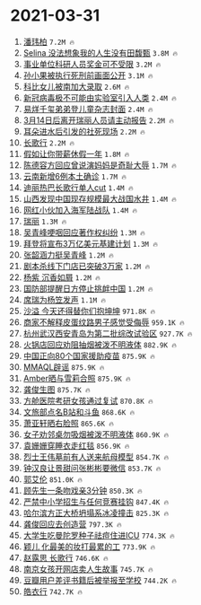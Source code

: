 # 2021-03-31

1. [潘玮柏](https://s.weibo.com/weibo?q=%E6%BD%98%E7%8E%AE%E6%9F%8F&Refer=top) `7.2M 🔥`
1. [Selina 没法想象我的人生没有田馥甄](https://s.weibo.com/weibo?q=Selina%20%E6%B2%A1%E6%B3%95%E6%83%B3%E8%B1%A1%E6%88%91%E7%9A%84%E4%BA%BA%E7%94%9F%E6%B2%A1%E6%9C%89%E7%94%B0%E9%A6%A5%E7%94%84&Refer=top) `3.8M 🔥`
1. [事业单位科研人员奖金可不受限](https://s.weibo.com/weibo?q=%23%E4%BA%8B%E4%B8%9A%E5%8D%95%E4%BD%8D%E7%A7%91%E7%A0%94%E4%BA%BA%E5%91%98%E5%A5%96%E9%87%91%E5%8F%AF%E4%B8%8D%E5%8F%97%E9%99%90%23&Refer=top) `3.2M 🔥`
1. [孙小果被执行死刑前画面公开](https://s.weibo.com/weibo?q=%23%E5%AD%99%E5%B0%8F%E6%9E%9C%E8%A2%AB%E6%89%A7%E8%A1%8C%E6%AD%BB%E5%88%91%E5%89%8D%E7%94%BB%E9%9D%A2%E5%85%AC%E5%BC%80%23&Refer=top) `3.1M 🔥`
1. [科比女儿被南加大录取](https://s.weibo.com/weibo?q=%E7%A7%91%E6%AF%94%E5%A5%B3%E5%84%BF%E8%A2%AB%E5%8D%97%E5%8A%A0%E5%A4%A7%E5%BD%95%E5%8F%96&Refer=top) `2.6M 🔥`
1. [新冠病毒极不可能由实验室引入人类](https://s.weibo.com/weibo?q=%23%E6%96%B0%E5%86%A0%E7%97%85%E6%AF%92%E6%9E%81%E4%B8%8D%E5%8F%AF%E8%83%BD%E7%94%B1%E5%AE%9E%E9%AA%8C%E5%AE%A4%E5%BC%95%E5%85%A5%E4%BA%BA%E7%B1%BB%23&Refer=top) `2.4M 🔥`
1. [易烊千玺弟弟登儿童杂志封面](https://s.weibo.com/weibo?q=%23%E6%98%93%E7%83%8A%E5%8D%83%E7%8E%BA%E5%BC%9F%E5%BC%9F%E7%99%BB%E5%84%BF%E7%AB%A5%E6%9D%82%E5%BF%97%E5%B0%81%E9%9D%A2%23&Refer=top) `2.4M 🔥`
1. [3月14日后离开瑞丽人员请主动报告](https://s.weibo.com/weibo?q=%233%E6%9C%8814%E6%97%A5%E5%90%8E%E7%A6%BB%E5%BC%80%E7%91%9E%E4%B8%BD%E4%BA%BA%E5%91%98%E8%AF%B7%E4%B8%BB%E5%8A%A8%E6%8A%A5%E5%91%8A%23&Refer=top) `2.2M 🔥`
1. [耳朵进水后引发的社死现场](https://s.weibo.com/weibo?q=%23%E8%80%B3%E6%9C%B5%E8%BF%9B%E6%B0%B4%E5%90%8E%E5%BC%95%E5%8F%91%E7%9A%84%E7%A4%BE%E6%AD%BB%E7%8E%B0%E5%9C%BA%23&Refer=top) `2.2M 🔥`
1. [长歌行](https://s.weibo.com/weibo?q=%E9%95%BF%E6%AD%8C%E8%A1%8C&Refer=top) `2.2M 🔥`
1. [假如让你带薪休假一年](https://s.weibo.com/weibo?q=%23%E5%81%87%E5%A6%82%E8%AE%A9%E4%BD%A0%E5%B8%A6%E8%96%AA%E4%BC%91%E5%81%87%E4%B8%80%E5%B9%B4%23&Refer=top) `1.8M 🔥`
1. [陈德容方回应曾说演妈妈是奇耻大辱](https://s.weibo.com/weibo?q=%E9%99%88%E5%BE%B7%E5%AE%B9%E6%96%B9%E5%9B%9E%E5%BA%94%E6%9B%BE%E8%AF%B4%E6%BC%94%E5%A6%88%E5%A6%88%E6%98%AF%E5%A5%87%E8%80%BB%E5%A4%A7%E8%BE%B1&Refer=top) `1.7M 🔥`
1. [云南新增6例本土确诊](https://s.weibo.com/weibo?q=%23%E4%BA%91%E5%8D%97%E6%96%B0%E5%A2%9E6%E4%BE%8B%E6%9C%AC%E5%9C%9F%E7%A1%AE%E8%AF%8A%23&Refer=top) `1.7M 🔥`
1. [迪丽热巴长歌行单人cut](https://s.weibo.com/weibo?q=%23%E8%BF%AA%E4%B8%BD%E7%83%AD%E5%B7%B4%E9%95%BF%E6%AD%8C%E8%A1%8C%E5%8D%95%E4%BA%BAcut%23&Refer=top) `1.4M 🔥`
1. [山西发现中国现存规模最大战国水井](https://s.weibo.com/weibo?q=%23%E5%B1%B1%E8%A5%BF%E5%8F%91%E7%8E%B0%E4%B8%AD%E5%9B%BD%E7%8E%B0%E5%AD%98%E8%A7%84%E6%A8%A1%E6%9C%80%E5%A4%A7%E6%88%98%E5%9B%BD%E6%B0%B4%E4%BA%95%23&Refer=top) `1.4M 🔥`
1. [网红小伙加入海军陆战队](https://s.weibo.com/weibo?q=%23%E7%BD%91%E7%BA%A2%E5%B0%8F%E4%BC%99%E5%8A%A0%E5%85%A5%E6%B5%B7%E5%86%9B%E9%99%86%E6%88%98%E9%98%9F%23&Refer=top) `1.4M 🔥`
1. [瑞丽](https://s.weibo.com/weibo?q=%E7%91%9E%E4%B8%BD&Refer=top) `1.3M 🔥`
1. [吴青峰哽咽回应著作权纠纷](https://s.weibo.com/weibo?q=%23%E5%90%B4%E9%9D%92%E5%B3%B0%E5%93%BD%E5%92%BD%E5%9B%9E%E5%BA%94%E8%91%97%E4%BD%9C%E6%9D%83%E7%BA%A0%E7%BA%B7%23&Refer=top) `1.3M 🔥`
1. [拜登将宣布3万亿美元基建计划](https://s.weibo.com/weibo?q=%23%E6%8B%9C%E7%99%BB%E5%B0%86%E5%AE%A3%E5%B8%833%E4%B8%87%E4%BA%BF%E7%BE%8E%E5%85%83%E5%9F%BA%E5%BB%BA%E8%AE%A1%E5%88%92%23&Refer=top) `1.3M 🔥`
1. [张韶涵力挺吴青峰](https://s.weibo.com/weibo?q=%E5%BC%A0%E9%9F%B6%E6%B6%B5%E5%8A%9B%E6%8C%BA%E5%90%B4%E9%9D%92%E5%B3%B0&Refer=top) `1.2M 🔥`
1. [剧本杀线下门店已突破3万家](https://s.weibo.com/weibo?q=%23%E5%89%A7%E6%9C%AC%E6%9D%80%E7%BA%BF%E4%B8%8B%E9%97%A8%E5%BA%97%E5%B7%B2%E7%AA%81%E7%A0%B43%E4%B8%87%E5%AE%B6%23&Refer=top) `1.2M 🔥`
1. [杨紫 沉香如屑](https://s.weibo.com/weibo?q=%E6%9D%A8%E7%B4%AB%20%E6%B2%89%E9%A6%99%E5%A6%82%E5%B1%91&Refer=top) `1.2M 🔥`
1. [国防部提醒日方停止挑衅中国](https://s.weibo.com/weibo?q=%23%E5%9B%BD%E9%98%B2%E9%83%A8%E6%8F%90%E9%86%92%E6%97%A5%E6%96%B9%E5%81%9C%E6%AD%A2%E6%8C%91%E8%A1%85%E4%B8%AD%E5%9B%BD%23&Refer=top) `1.2M 🔥`
1. [席瑞为杨笠发声](https://s.weibo.com/weibo?q=%23%E5%B8%AD%E7%91%9E%E4%B8%BA%E6%9D%A8%E7%AC%A0%E5%8F%91%E5%A3%B0%23&Refer=top) `1.1M 🔥`
1. [沙溢 今天还得替你们抱坤坤](https://s.weibo.com/weibo?q=%E6%B2%99%E6%BA%A2%20%E4%BB%8A%E5%A4%A9%E8%BF%98%E5%BE%97%E6%9B%BF%E4%BD%A0%E4%BB%AC%E6%8A%B1%E5%9D%A4%E5%9D%A4&Refer=top) `971.8K 🔥`
1. [商家不解释皮蛋纹路男子感觉受侮辱](https://s.weibo.com/weibo?q=%23%E5%95%86%E5%AE%B6%E4%B8%8D%E8%A7%A3%E9%87%8A%E7%9A%AE%E8%9B%8B%E7%BA%B9%E8%B7%AF%E7%94%B7%E5%AD%90%E6%84%9F%E8%A7%89%E5%8F%97%E4%BE%AE%E8%BE%B1%23&Refer=top) `959.1K 🔥`
1. [杭州武汉西安青岛为第二批综改试验区](https://s.weibo.com/weibo?q=%E6%9D%AD%E5%B7%9E%E6%AD%A6%E6%B1%89%E8%A5%BF%E5%AE%89%E9%9D%92%E5%B2%9B%E4%B8%BA%E7%AC%AC%E4%BA%8C%E6%89%B9%E7%BB%BC%E6%94%B9%E8%AF%95%E9%AA%8C%E5%8C%BA&Refer=top) `927.7K 🔥`
1. [火锅店回应劝阻抽烟被泼不明液体](https://s.weibo.com/weibo?q=%E7%81%AB%E9%94%85%E5%BA%97%E5%9B%9E%E5%BA%94%E5%8A%9D%E9%98%BB%E6%8A%BD%E7%83%9F%E8%A2%AB%E6%B3%BC%E4%B8%8D%E6%98%8E%E6%B6%B2%E4%BD%93&Refer=top) `882.9K 🔥`
1. [中国正向80个国家援助疫苗](https://s.weibo.com/weibo?q=%E4%B8%AD%E5%9B%BD%E6%AD%A3%E5%90%9180%E4%B8%AA%E5%9B%BD%E5%AE%B6%E6%8F%B4%E5%8A%A9%E7%96%AB%E8%8B%97&Refer=top) `875.9K 🔥`
1. [MMAQL辟谣](https://s.weibo.com/weibo?q=%23MMAQL%E8%BE%9F%E8%B0%A3%23&Refer=top) `875.9K 🔥`
1. [Amber晒与雪莉合照](https://s.weibo.com/weibo?q=%23Amber%E6%99%92%E4%B8%8E%E9%9B%AA%E8%8E%89%E5%90%88%E7%85%A7%23&Refer=top) `875.9K 🔥`
1. [龚俊生图](https://s.weibo.com/weibo?q=%23%E9%BE%9A%E4%BF%8A%E7%94%9F%E5%9B%BE%23&Refer=top) `875.7K 🔥`
1. [方舱医院考研女孩通过复试](https://s.weibo.com/weibo?q=%23%E6%96%B9%E8%88%B1%E5%8C%BB%E9%99%A2%E8%80%83%E7%A0%94%E5%A5%B3%E5%AD%A9%E9%80%9A%E8%BF%87%E5%A4%8D%E8%AF%95%23&Refer=top) `870.8K 🔥`
1. [文旅部点名B站和斗鱼](https://s.weibo.com/weibo?q=%23%E6%96%87%E6%97%85%E9%83%A8%E7%82%B9%E5%90%8DB%E7%AB%99%E5%92%8C%E6%96%97%E9%B1%BC%23&Refer=top) `868.6K 🔥`
1. [萧亚轩晒右脸照](https://s.weibo.com/weibo?q=%23%E8%90%A7%E4%BA%9A%E8%BD%A9%E6%99%92%E5%8F%B3%E8%84%B8%E7%85%A7%23&Refer=top) `865.6K 🔥`
1. [女子劝邻桌勿吸烟被泼不明液体](https://s.weibo.com/weibo?q=%23%E5%A5%B3%E5%AD%90%E5%8A%9D%E9%82%BB%E6%A1%8C%E5%8B%BF%E5%90%B8%E7%83%9F%E8%A2%AB%E6%B3%BC%E4%B8%8D%E6%98%8E%E6%B6%B2%E4%BD%93%23&Refer=top) `860.9K 🔥`
1. [袁姗姗穿睡衣走红毯](https://s.weibo.com/weibo?q=%23%E8%A2%81%E5%A7%97%E5%A7%97%E7%A9%BF%E7%9D%A1%E8%A1%A3%E8%B5%B0%E7%BA%A2%E6%AF%AF%23&Refer=top) `856.9K 🔥`
1. [烈士王伟墓前有人送来航母模型](https://s.weibo.com/weibo?q=%E7%83%88%E5%A3%AB%E7%8E%8B%E4%BC%9F%E5%A2%93%E5%89%8D%E6%9C%89%E4%BA%BA%E9%80%81%E6%9D%A5%E8%88%AA%E6%AF%8D%E6%A8%A1%E5%9E%8B&Refer=top) `854.7K 🔥`
1. [钟汉良让景甜问张彬彬要微信](https://s.weibo.com/weibo?q=%23%E9%92%9F%E6%B1%89%E8%89%AF%E8%AE%A9%E6%99%AF%E7%94%9C%E9%97%AE%E5%BC%A0%E5%BD%AC%E5%BD%AC%E8%A6%81%E5%BE%AE%E4%BF%A1%23&Refer=top) `853.7K 🔥`
1. [郭艾伦](https://s.weibo.com/weibo?q=%E9%83%AD%E8%89%BE%E4%BC%A6&Refer=top) `851.0K 🔥`
1. [顾先生一条吻戏亲3分钟](https://s.weibo.com/weibo?q=%23%E9%A1%BE%E5%85%88%E7%94%9F%E4%B8%80%E6%9D%A1%E5%90%BB%E6%88%8F%E4%BA%B23%E5%88%86%E9%92%9F%23&Refer=top) `850.3K 🔥`
1. [严禁中小学招生与任何竞赛挂钩](https://s.weibo.com/weibo?q=%23%E4%B8%A5%E7%A6%81%E4%B8%AD%E5%B0%8F%E5%AD%A6%E6%8B%9B%E7%94%9F%E4%B8%8E%E4%BB%BB%E4%BD%95%E7%AB%9E%E8%B5%9B%E6%8C%82%E9%92%A9%23&Refer=top) `847.4K 🔥`
1. [哈尔滨方正大桥坍塌系冰凌撞击](https://s.weibo.com/weibo?q=%23%E5%93%88%E5%B0%94%E6%BB%A8%E6%96%B9%E6%AD%A3%E5%A4%A7%E6%A1%A5%E5%9D%8D%E5%A1%8C%E7%B3%BB%E5%86%B0%E5%87%8C%E6%92%9E%E5%87%BB%23&Refer=top) `825.3K 🔥`
1. [龚俊回应去创造营](https://s.weibo.com/weibo?q=%23%E9%BE%9A%E4%BF%8A%E5%9B%9E%E5%BA%94%E5%8E%BB%E5%88%9B%E9%80%A0%E8%90%A5%23&Refer=top) `797.3K 🔥`
1. [大学生吃曼陀罗种子祛痘住进ICU](https://s.weibo.com/weibo?q=%23%E5%A4%A7%E5%AD%A6%E7%94%9F%E5%90%83%E6%9B%BC%E9%99%80%E7%BD%97%E7%A7%8D%E5%AD%90%E7%A5%9B%E7%97%98%E4%BD%8F%E8%BF%9BICU%23&Refer=top) `774.3K 🔥`
1. [颖儿 化最美的妆打最累的工](https://s.weibo.com/weibo?q=%E9%A2%96%E5%84%BF%20%E5%8C%96%E6%9C%80%E7%BE%8E%E7%9A%84%E5%A6%86%E6%89%93%E6%9C%80%E7%B4%AF%E7%9A%84%E5%B7%A5&Refer=top) `773.9K 🔥`
1. [赵露思 长歌行](https://s.weibo.com/weibo?q=%E8%B5%B5%E9%9C%B2%E6%80%9D%20%E9%95%BF%E6%AD%8C%E8%A1%8C&Refer=top) `746.6K 🔥`
1. [南京女孩开网店卖人生故事](https://s.weibo.com/weibo?q=%23%E5%8D%97%E4%BA%AC%E5%A5%B3%E5%AD%A9%E5%BC%80%E7%BD%91%E5%BA%97%E5%8D%96%E4%BA%BA%E7%94%9F%E6%95%85%E4%BA%8B%23&Refer=top) `745.7K 🔥`
1. [豆瓣用户差评书籍后被举报至学校](https://s.weibo.com/weibo?q=%23%E8%B1%86%E7%93%A3%E7%94%A8%E6%88%B7%E5%B7%AE%E8%AF%84%E4%B9%A6%E7%B1%8D%E5%90%8E%E8%A2%AB%E4%B8%BE%E6%8A%A5%E8%87%B3%E5%AD%A6%E6%A0%A1%23&Refer=top) `744.2K 🔥`
1. [皓衣行](https://s.weibo.com/weibo?q=%E7%9A%93%E8%A1%A3%E8%A1%8C&Refer=top) `742.7K 🔥`
